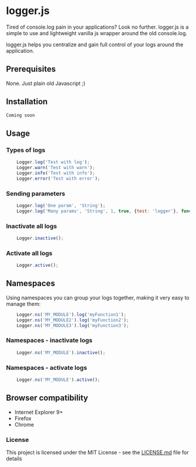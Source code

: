 # logger.js

Tired of console.log pain in your applications? Look no further. logger.js is a simple to use and lightweight vanilla js wrapper around the old console.log.

logger.js helps you centralize and gain full control of your logs around the application.

## Prerequisites

None. Just plain old Javascript ;)

## Installation
```bash
Coming soon
```

## Usage

### Types of logs
```js
	Logger.log('Test with log');
	Logger.warn('Test with warn');
	Logger.info('Test with info');
	Logger.error('Test with error');
```

###  Sending parameters
```js
    Logger.log('One param', 'String');
    Logger.log('Many params', 'String', 1, true, {test: 'logger'}, function () {});
```
### Inactivate all logs
```js
    Logger.inactive();
```

### Activate all logs
```js
    Logger.active();
```
## Namespaces
Using namespaces you can group your logs together, making it very easy to manage them:

```js
    Logger.ns('MY_MODULE').log('myFunction1');
    Logger.ns('MY_MODULE2').log('myFunction2');
    Logger.ns('MY_MODULE3').log('myFunction3');
```

### Namespaces - inactivate logs
```js
    Logger.ns('MY_MODULE').inactive();    
```

### Namespaces - activate logs
```js
    Logger.ns('MY_MODULE').active();
```

## Browser compatibility

- Internet Explorer 9+
- Firefox
- Chrome

### License

This project is licensed under the MIT License - see the [LICENSE.md](LICENSE.md) file for details
